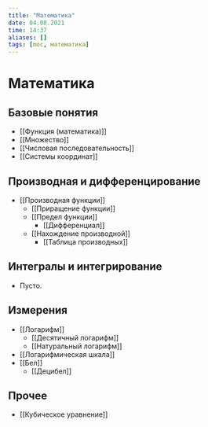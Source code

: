 ```yaml
---
title: "Математика"
date: 04.08.2021
time: 14:37
aliases: []
tags: [moc, математика]
---
```


# Математика

## Базовые понятия

- [[Функция (математика)]]
- [[Множество]]
- [[Числовая последовательность]]
- [[Системы координат]]

## Производная и дифференцирование

-  [[Производная функции]]
	- [[Приращение функции]]
	- [[Предел функции]]
		- [[Дифференциал]]
	- [[Нахождение производной]]
		- [[Таблица производных]] 

## Интегралы и интегрирование

- Пусто.

## Измерения

- [[Логарифм]]
	- [[Десятичный логарифм]]
	- [[Натуральный логарифм]]
- [[Логарифмическая шкала]]
- [[Бел]]
	- [[Децибел]]

## Прочее

- [[Кубическое уравнение]]